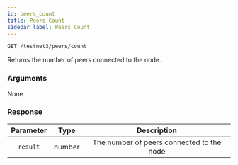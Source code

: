 ```yaml
---
id: peers_count
title: Peers Count
sidebar_label: Peers Count
---
```


```bash title=ENDPOINT
GET /testnet3/peers/count
```

Returns the number of peers connected to the node.

### Arguments

None

### Response

| Parameter |  Type  |                Description                |
|:---------:|:------:|:-----------------------------------------:|
| `result`  | number | The number of peers connected to the node |
